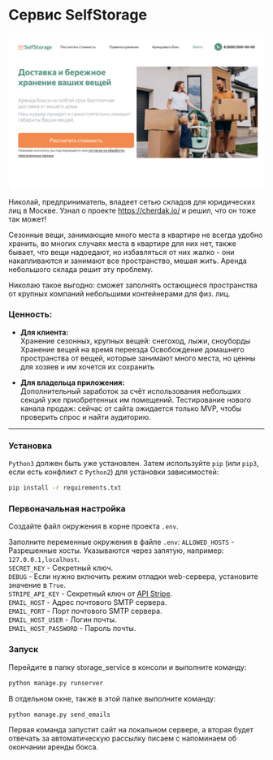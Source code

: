# Сервис SelfStorage

![screenshot](storage_service/Screenshot.png)

Николай, предприниматель, владеет сетью складов для юридических лиц в Москве. Узнал о проекте https://cherdak.io/ и решил, что он тоже так может! 

Сезонные вещи, занимающие много места в квартире не всегда удобно хранить, во многих случаях места в квартире для них нет, также бывает, что вещи надоедают, но избавляться от них жалко - они накапливаются и занимают все пространство, мешая жить. Аренда небольшого склада решит эту проблему.

Николаю такое выгодно: сможет заполнять остающиеся пространства от крупных компаний небольшими контейнерами для физ. лиц.

### Ценность:

- **Для клиента:**  
Хранение сезонных, крупных вещей: снегоход, лыжи, сноуборды
Хранение вещей на время переезда
Освобождение домашнего пространства от вещей, которые занимают много места, но ценны для хозяев и им хочется их сохранить

- **Для владельца приложения:**  
Дополнительный заработок за счёт использования небольших секций уже приобретенных им помещений.
Тестирование нового канала продаж: сейчас от сайта ожидается только MVP, чтобы проверить спрос и найти аудиторию.

---

### Установка
`Python3` должен быть уже установлен. Затем используйте `pip` (или `pip3`,
если есть конфликт с `Python2`) для установки зависимостей:

```bash
pip install -r requirements.txt
```

### Первоначальная настройка

Создайте файл окружения в корне проекта `.env`.  

Заполните переменные окружения в файле `.env`:
`ALLOWED_HOSTS` - Разрешенные хосты. Указываются через запятую, например: `127.0.0.1,localhost`.  
`SECRET_KEY` - Секретный ключ.  
`DEBUG` - Если нужно включить режим отладки web-сервера, установите значение в `True`.  
`STRIPE_API_KEY` - Секретный ключ от [API Stripe](https://dashboard.stripe.com/apikeys/).  
`EMAIL_HOST` - Адрес почтового SMTP сервера.  
`EMAIL_PORT` - Порт почтового SMTP сервера.  
`EMAIL_HOST_USER` - Логин почты.  
`EMAIL_HOST_PASSWORD` - Пароль почты.  

### Запуск 

Перейдите в папку storage_service в консоли и выполните команду:

```bash
python manage.py runserver
```

В отдельном окне, также в этой папке выполните команду:

```bash
python manage.py send_emails
```

Первая команда запустит сайт на локальном сервере, а вторая будет отвечать за автоматическую рассылку писаем с напоминаем об окончании аренды бокса.